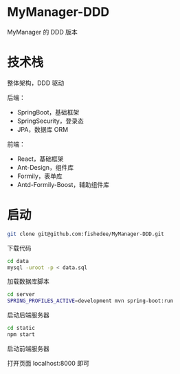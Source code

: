 # MyManager-DDD

MyManager 的 DDD 版本

# 技术栈

整体架构，DDD 驱动

后端：

- SpringBoot，基础框架
- SpringSecurity，登录态
- JPA，数据库 ORM

前端：

- React，基础框架
- Ant-Design，组件库
- Formily，表单库
- Antd-Formily-Boost，辅助组件库

# 启动

```bash
git clone git@github.com:fishedee/MyManager-DDD.git
```

下载代码

```bash
cd data
mysql -uroot -p < data.sql
```

加载数据库脚本

```bash
cd server
SPRING_PROFILES_ACTIVE=development mvn spring-boot:run
```

启动后端服务器

```bash
cd static
npm start
```

启动前端服务器

打开页面 localhost:8000 即可
